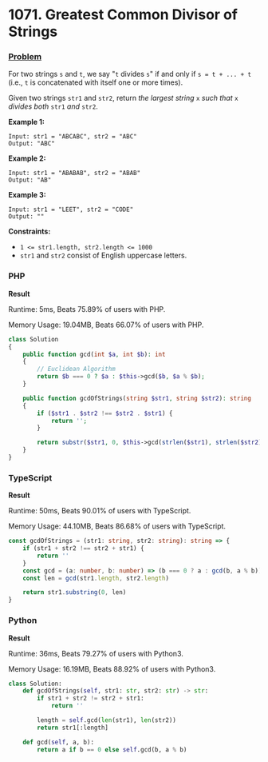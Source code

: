 # 1071. Greatest Common Divisor of Strings

### [Problem](https://leetcode.com/problems/greatest-common-divisor-of-strings/description/)

For two strings `s` and `t`, we say "`t` divides `s`" if and only if `s = t + ... + t` (i.e., `t` is concatenated with itself one or more times).

Given two strings `str1` and `str2`, return _the largest string_ `x` _such that_ `x` _divides both_ `str1` _and_ `str2`.

**Example 1:**

```
Input: str1 = "ABCABC", str2 = "ABC"
Output: "ABC"
```

**Example 2:**

```
Input: str1 = "ABABAB", str2 = "ABAB"
Output: "AB"
```

**Example 3:**

```
Input: str1 = "LEET", str2 = "CODE"
Output: ""
```

**Constraints:**

* `1 <= str1.length, str2.length <= 1000`
* `str1` and `str2` consist of English uppercase letters.

### PHP

**Result**

Runtime: 5ms, Beats 75.89% of users with PHP.

Memory Usage: 19.04MB, Beats 66.07% of users with PHP.

```php
class Solution
{
    public function gcd(int $a, int $b): int
    {
        // Euclidean Algorithm
        return $b === 0 ? $a : $this->gcd($b, $a % $b);
    }

    public function gcdOfStrings(string $str1, string $str2): string
    {
        if ($str1 . $str2 !== $str2 . $str1) {
            return '';
        }

        return substr($str1, 0, $this->gcd(strlen($str1), strlen($str2)));
    }
}
```

### TypeScript

**Result**

Runtime: 50ms, Beats 90.01% of users with TypeScript.

Memory Usage: 44.10MB, Beats 86.68% of users with TypeScript.

```typescript
const gcdOfStrings = (str1: string, str2: string): string => {
    if (str1 + str2 !== str2 + str1) {
        return ''
    }
    const gcd = (a: number, b: number) => (b === 0 ? a : gcd(b, a % b))
    const len = gcd(str1.length, str2.length)

    return str1.substring(0, len)
}
```

### Python

**Result**

Runtime: 36ms, Beats 79.27% of users with Python3.

Memory Usage: 16.19MB, Beats 88.92% of users with Python3.

```python
class Solution:
    def gcdOfStrings(self, str1: str, str2: str) -> str:
        if str1 + str2 != str2 + str1:
            return ''

        length = self.gcd(len(str1), len(str2))
        return str1[:length]

    def gcd(self, a, b):
        return a if b == 0 else self.gcd(b, a % b)
```

